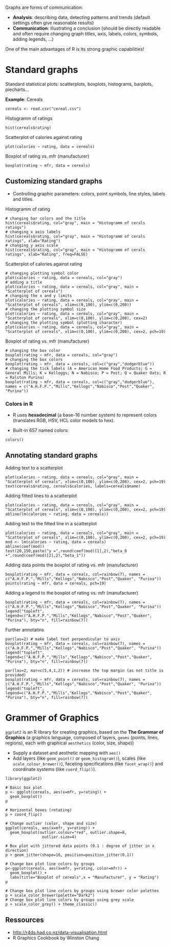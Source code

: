 Graphs are forms of communication:

- **Analysis**: describing data, detecting patterns and trends (default settings often give reasonable results)
- **Communication**: illustrating a conclusion (should be directly readable and often require changing graph titles, axis, labels, colors, symbols, adding legends, ...)

One of the main advantages of R is its strong graphic capabilities!

# Standard graphs

Standard statistical plots: scatterplots, boxplots, histograms, barplots, piecharts...

**Example**: Cereals

```{r}
cereals <- read.csv("cereal.csv")
```

Histogramm of ratings
```{r}
hist(cereals$rating)
```


Scatterplot of calories against rating
```{r}
plot(calories ~ rating, data = cereals)
```
Boxplot of rating vs. mfr (manufacturer)
```{r}
boxplot(rating ~ mfr, data = cereals)
```

## Customizing standard graphs

* Controlling graphic parameters: colors, point symbols, line styles, labels and titles.

Histogramm of rating
```{r}
# changing bar colors and the title
hist(cereals$rating, col="gray", main = "Histogramm of cerals ratings")
# changing x axis labels
hist(cereals$rating, col="gray", main = "Histogramm of cerals ratings", xlab="Rating")
# changing y axis scale
hist(cereals$rating, col="gray", main = "Histogramm of cerals ratings", xlab="Rating", freq=FALSE)
```

Scatterplot of calories against rating
```{r}
# changing plotting symbol color
plot(calories ~ rating, data = cereals, col="gray")
# adding a title
plot(calories ~ rating, data = cereals, col="gray", main = "Scatterplot of cereals")
# changing the x and y limits
plot(calories ~ rating, data = cereals, col="gray", main = "Scatterplot of cereals", xlim=c(0,100), ylim=c(0,200))
# changing the plotting symbol size
plot(calories ~ rating, data = cereals, col="gray", main = "Scatterplot of cereals", xlim=c(0,100), ylim=c(0,200), cex=2)
# changing the plotting symbol (plotting character)
plot(calories ~ rating, data = cereals, col="gray", main = "Scatterplot of cereals", xlim=c(0,100), ylim=c(0,200), cex=2, pch=19)
```

Boxplot of rating vs. mfr (manufacturer)
```{r}
# changing the box color
boxplot(rating ~ mfr, data = cereals, col="gray")
# changing the box colors
boxplot(rating ~ mfr, data = cereals, col=c("gray","dodgerblue"))
# changing the tick labels (A = American Home Food Products; G = General Mills; K = Kelloggs; N = Nabisco; P = Post; Q = Quaker Oats; R = Ralston Purina)
boxplot(rating ~ mfr, data = cereals, col=c("gray","dodgerblue"), names = c("A.H.F.P.","Mills","Kellogs","Nabisco","Post","Quaker", "Purina"))
```

### Colors in R

* R uses **hexadecimal** (a base-16 number system) to represent colors (translates RGB, HSV, HCL color models to hex).

* Built-in 657 named colors:
```{r}
colors()
```

## Annotating standard graphs

Adding text to a scatterplot
```{r}
plot(calories ~ rating, data = cereals, col="gray", main = "Scatterplot of cereals", xlim=c(0,100), ylim=c(0,200), cex=2, pch=19)
text(cereals$rating, cereals$calories, labels=cereals$name)
```

Adding fitted lines to a scatterplot
```{r}
plot(calories ~ rating, data = cereals, col="gray", main = "Scatterplot of cereals", xlim=c(0,100), ylim=c(0,200), cex=2, pch=19)
abline(lm(calories ~ rating, data = cereals))
```

Adding text to the fitted line in a scatterplot
```{r}
plot(calories ~ rating, data = cereals, col="gray", main = "Scatterplot of cereals", xlim=c(0,100), ylim=c(0,200), cex=2, pch=19)
mod <- lm(calories ~ rating, data = cereals)
abline(coef(mod))
text(20,150,paste("y =",round(coef(mod)[1],2),"beta_0 +",round(coef(mod)[2],2),"beta_1"))
```

Adding data points the boxplot of rating vs. mfr (manufacturer)
```{r}
boxplot(rating ~ mfr, data = cereals, col=rainbow(7), names = c("A.H.F.P.","Mills","Kellogs","Nabisco","Post","Quaker", "Purina"))
points(rating ~ mfr, data = cereals, pch=19)
```

Adding a legend to the boxplot of rating vs. mfr (manufacturer)
```{r}
boxplot(rating ~ mfr, data = cereals, col=rainbow(7), names = c("A.H.F.P.","Mills","Kellogs","Nabisco","Post","Quaker", "Purina"))
legend("topleft", legend=c("A.H.F.P.","Mills","Kellogs","Nabisco","Post","Quaker", "Purina"), bty="n", fill=rainbow(7))
```

Further annotatins
```{r}
par(las=2) # make label text perpendicular to axis
boxplot(rating ~ mfr, data = cereals, col=rainbow(7), names = c("A.H.F.P.","Mills","Kellogs","Nabisco","Post","Quaker", "Purina"))
legend("topleft", legend=c("A.H.F.P.","Mills","Kellogs","Nabisco","Post","Quaker", "Purina"), bty="n", fill=rainbow(7))
```

```{r}
par(las=2, mar=c(5,4,1,2)) # increase the top margin (as not title is provided)
boxplot(rating ~ mfr, data = cereals, col=rainbow(7), names = c("A.H.F.P.","Mills","Kellogs","Nabisco","Post","Quaker", "Purina"))
legend("topleft", legend=c("A.H.F.P.","Mills","Kellogs","Nabisco","Post","Quaker", "Purina"), bty="n", fill=rainbow(7))
```

# Grammer of Graphics

`ggplot2` is an R library for creating graphics, based on the **The Grammar of Graphics** (a graphics language, composed of layers, `geoms` (points, lines, regions), each with graphical `aesthetics` (color, size, shape))

* Supply a dataset and aesthetic mapping with `aes()`
* Add layers (like `geom_point()` or `geom_histogram()`), scales (like `scale_colour_brewer()`), faceting specifications (like `facet_wrap()`) and coordinate systems (like `coord_flip()`).

```{r}
library(ggplot2)

# Basic box plot
p <- ggplot(cereals, aes(x=mfr, y=rating)) + 
  geom_boxplot()
p
```

```{r}
# Horizontal boxes (rotating)
p + coord_flip()
```
```{r}
# Change outlier (color, shape and size)
ggplot(cereals, aes(x=mfr, y=rating)) + 
  geom_boxplot(outlier.colour="red", outlier.shape=8,
                outlier.size=4)
```

```{r}
# Box plot with jittered data points (0.1 : degree of jitter in x direction)
p + geom_jitter(shape=16, position=position_jitter(0.1))
```
```{r}
# Change box plot line colors by groups
p<-ggplot(cereals, aes(x=mfr, y=rating, color=mfr)) +
  geom_boxplot() +
  labs(title="Boxplot of cereals",x = "Manufacturer", y = "Rating")
p
```

```{r}
# Change box plot line colors by groups using brewer color palettes
p + scale_color_brewer(palette="Dark2")
# Change box plot line colors by groups using grey scale
p + scale_color_grey() + theme_classic()
```

## Ressources

* http://r4ds.had.co.nz/data-visualisation.html
* R Graphics Cookbook by Winston Chang
